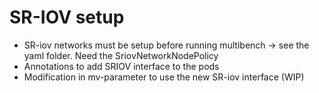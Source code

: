 # SR-IOV setup
* SR-iov networks must be setup before running multibench -> see the yaml folder. Need the SriovNetworkNodePolicy
* Annotations to add SRIOV interface to the pods
* Modification in mv-parameter to use the new SR-iov interface (WIP)

